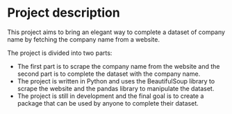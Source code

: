 # Project description
This project aims to bring an elegant way to complete a dataset of company name by fetching the company name from a website.

The project is divided into two parts:
- The first part is to scrape the company name from the website and the second part is to complete the dataset with the company name.
- The project is written in Python and uses the BeautifulSoup library to scrape the website and the pandas library to manipulate the dataset.
- The project is still in development and the final goal is to create a package that can be used by anyone to complete their dataset.
